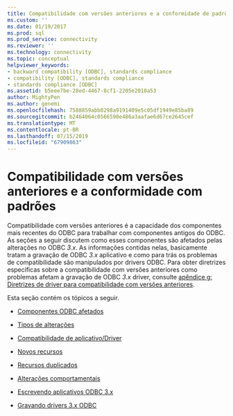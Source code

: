 ```yaml
---
title: Compatibilidade com versões anteriores e a conformidade de padrões | Microsoft Docs
ms.custom: ''
ms.date: 01/19/2017
ms.prod: sql
ms.prod_service: connectivity
ms.reviewer: ''
ms.technology: connectivity
ms.topic: conceptual
helpviewer_keywords:
- backward compatibility [ODBC], standards compliance
- compatibility [ODBC], standards compliance
- standards compliance [ODBC]
ms.assetid: b5eee7be-28ed-4467-8cf1-2205e2010a53
author: MightyPen
ms.author: genemi
ms.openlocfilehash: 7588859abb8298a9191409e5c05df1949e85ba89
ms.sourcegitcommit: b2464064c0566590e486a3aafae6d67ce2645cef
ms.translationtype: MT
ms.contentlocale: pt-BR
ms.lasthandoff: 07/15/2019
ms.locfileid: "67909863"
---
```

# <a name="backward-compatibility-and-standards-compliance"></a>Compatibilidade com versões anteriores e a conformidade com padrões
Compatibilidade com versões anteriores é a capacidade dos componentes mais recentes do ODBC para trabalhar com componentes antigos do ODBC. As seções a seguir discutem como esses componentes são afetados pelas alterações no ODBC *3.x*. As informações contidas nelas, basicamente tratam a gravação de ODBC *3.x* aplicativo e como para trás os problemas de compatibilidade são manipulados por drivers ODBC. Para obter diretrizes específicas sobre a compatibilidade com versões anteriores como problemas afetam a gravação de ODBC *3.x* driver, consulte [apêndice g: Diretrizes de driver para compatibilidade com versões anteriores](../../../odbc/reference/appendixes/appendix-g-driver-guidelines-for-backward-compatibility.md).  
  
 Esta seção contém os tópicos a seguir.  
  
-   [Componentes ODBC afetados](../../../odbc/reference/develop-app/affected-odbc-components.md)  
  
-   [Tipos de alterações](../../../odbc/reference/develop-app/types-of-changes.md)  
  
-   [Compatibilidade de aplicativo/Driver](../../../odbc/reference/develop-app/application-and-driver-compatibility.md)  
  
-   [Novos recursos](../../../odbc/reference/develop-app/new-features.md)  
  
-   [Recursos duplicados](../../../odbc/reference/develop-app/duplicated-features.md)  
  
-   [Alterações comportamentais](../../../odbc/reference/develop-app/behavioral-changes.md)  
  
-   [Escrevendo aplicativos ODBC 3.x](../../../odbc/reference/develop-app/writing-odbc-3-x-applications.md)  
  
-   [Gravando drivers 3.x ODBC](../../../odbc/reference/develop-app/writing-odbc-3-x-drivers.md)
